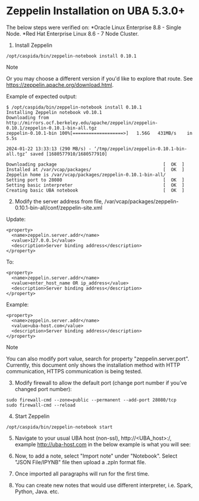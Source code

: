 # Zeppelin Installation on UBA 5.3.0+

The below steps were verified on:
*Oracle Linux Enterprise 8.8 - Single Node.
*Red Hat Enterprise Linux 8.6 - 7 Node Cluster.

1. Install Zeppelin
```
/opt/caspida/bin/zeppelin-notebook install 0.10.1
```

>[!NOTE]
>Or you may choose a different version if you'd like to explore that route.  See https://zeppelin.apache.org/download.html.


Example of expected output:
```
$ /opt/caspida/bin/zeppelin-notebook install 0.10.1
Installing Zeppelin notebook v0.10.1
Downloading from http://mirrors.ocf.berkeley.edu/apache/zeppelin/zeppelin-0.10.1/zeppelin-0.10.1-bin-all.tgz
zeppelin-0.10.1-bin 100%[===================>]   1.56G   431MB/s    in 5.5s

2024-01-22 13:33:13 (290 MB/s) - ‘/tmp/zeppelin/zeppelin-0.10.1-bin-all.tgz’ saved [1680577910/1680577910]

Downloading package                                        [  OK  ]
Installed at /var/vcap/packages/                           [  OK  ]
Zeppelin home is /var/vcap/packages/zeppelin-0.10.1-bin-all/
Setting port to 28080                                      [  OK  ]
Setting basic interpreter                                  [  OK  ]
Creating basic UBA notebook                                [  OK  ]
```

2. Modify the server address from file, /var/vcap/packages/zeppelin-0.10.1-bin-all/conf/zeppelin-site.xml

Update:
```
<property>
  <name>zeppelin.server.addr</name>
  <value>127.0.0.1</value>
  <description>Server binding address</description>
</property>

```

To:
```
<property>
  <name>zeppelin.server.addr</name>
  <value>enter_host_name OR ip_address</value>
  <description>Server binding address</description>
</property>
```

Example:
```
<property>
  <name>zeppelin.server.addr</name>
  <value>uba-host.com</value>
  <description>Server binding address</description>
</property>
```

> [!NOTE]
> You can also modify port value, search for property "zeppelin.server.port".
> Currently, this document only shows the installation method with HTTP communication, HTTPS communication is being tested.

3. Modify firewall to allow the default port (change port number if you’ve changed port number):

```
sudo firewall-cmd --zone=public --permanent --add-port 28080/tcp
sudo firewall-cmd --reload
```

4. Start Zeppelin
```
/opt/caspida/bin/zeppelin-notebook start
```

5. Navigate to your usual UBA host (non-ssl), http://<UBA_host>:<port number>/, example http://uba-host.com in the below example is what you will see:


6. Now, to add a note, select "Import note" under "Notebook".  Select "JSON File/IPYNB" file then upload a .zpln format file.

7. Once imported all paragraphs will run for the first time.

8. You can create new notes that would use different interpreter, i.e. Spark, Python, Java. etc.
